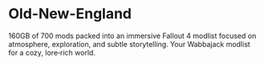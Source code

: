 # Old-New-England
160GB of 700 mods packed into an immersive Fallout 4 modlist focused on atmosphere, exploration, and subtle storytelling. Your Wabbajack modlist for a cozy, lore‑rich world.
